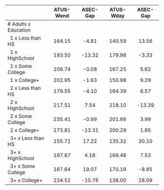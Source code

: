 
|                      |    ATUS-Wend |     ASEC-Gap |    ATUS-Wday |     ASEC-Gap |
| -------------------- | :----------: | :----------: | :----------: | :----------: |
| # Adults x Education |              |              |              |              |
| &nbsp;&nbsp;1 x Less than HS |       164.15 |        -4.81 |       140.59 |        13.56 |
| &nbsp;&nbsp;1 x HighSchool |       193.50 |       -13.32 |       179.98 |        -3.33 |
| &nbsp;&nbsp;1 x Some College |       209.74 |        -0.08 |       167.25 |         5.62 |
| &nbsp;&nbsp;1 x College+ |       202.95 |        -1.63 |       150.98 |         9.29 |
| &nbsp;&nbsp;2 x Less than HS |       179.55 |        -4.10 |       164.39 |         6.57 |
| &nbsp;&nbsp;2 x HighSchool |       217.51 |         7.54 |       218.10 |       -13.39 |
| &nbsp;&nbsp;2 x Some College |       235.41 |        -0.99 |       201.66 |         3.99 |
| &nbsp;&nbsp;2 x College+ |       273.81 |       -13.31 |       200.29 |         1.95 |
| &nbsp;&nbsp;3+ x Less than HS |       155.71 |        17.22 |       135.32 |        30.10 |
| &nbsp;&nbsp;3+ x HighSchool |       197.87 |         4.18 |       166.48 |         7.53 |
| &nbsp;&nbsp;3+ x Some College |       167.64 |        19.07 |       170.19 |        -8.85 |
| &nbsp;&nbsp;3+ x College+ |       234.52 |       -10.76 |       138.00 |        28.09 |

